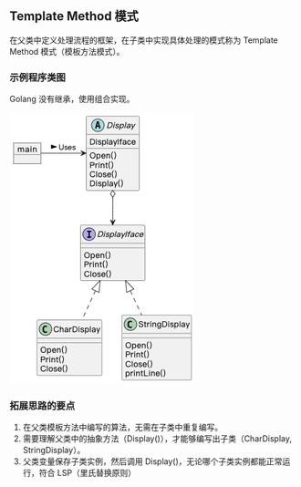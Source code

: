 ## Template Method 模式

在父类中定义处理流程的框架，在子类中实现具体处理的模式称为 Template Method 模式（模板方法模式）。

### 示例程序类图

Golang 没有继承，使用组合实现。

![image-20220819224403169](./template_method.png)

### 拓展思路的要点

1. 在父类模板方法中编写的算法，无需在子类中重复编写。
2. 需要理解父类中的抽象方法（Display()），才能够编写出子类（CharDisplay, StringDisplay）。
3. 父类变量保存子类实例，然后调用 Display()，无论哪个子类实例都能正常运行，符合 LSP（里氏替换原则）
